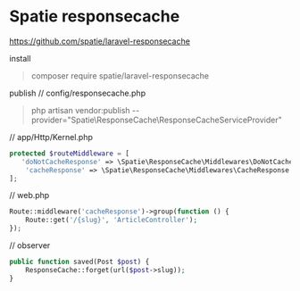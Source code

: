 # Spatie responsecache
https://github.com/spatie/laravel-responsecache

install
> composer require spatie/laravel-responsecache

publish
// config/responsecache.php
> php artisan vendor:publish --provider="Spatie\ResponseCache\ResponseCacheServiceProvider"

// app/Http/Kernel.php
```php
protected $routeMiddleware = [
   'doNotCacheResponse' => \Spatie\ResponseCache\Middlewares\DoNotCacheResponse::class,
    'cacheResponse' => \Spatie\ResponseCache\Middlewares\CacheResponse::class,
];
```

// web.php
```php
Route::middleware('cacheResponse')->group(function () {
    Route::get('/{slug}', 'ArticleController');
});
```

// observer
```php
public function saved(Post $post) {
    ResponseCache::forget(url($post->slug));
}
```
